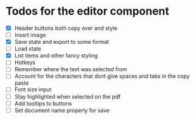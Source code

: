 
# Todos for the editor component

- [x] Header buttons both copy over and style
- [ ] Insert image
- [x] Save state and export to some format
- [ ] Load state
- [x] List items and other fancy styling
- [ ] Hotkeys
- [ ] Remember where the text was selected from
- [ ] Account for the characters that dont give spaces and tabs in the copy paste
- [ ] Font size input
- [ ] Stay highlighted when selected on the pdf
- [ ] Add tooltips to buttons
- [ ] Set document name properly for save